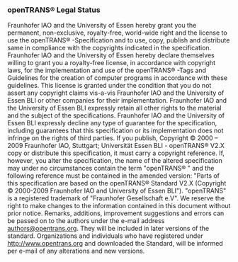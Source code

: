 ### openTRANS® Legal Status

Fraunhofer IAO and the University of Essen hereby grant you the permanent, 
non-exclusive, royalty-free, world-wide right and the license to use the 
openTRANS® -Specification and to use, copy, publish and distribute same in 
compliance with the copyrights indicated in the specification. Fraunhofer 
IAO and the University of Essen hereby declare themselves willing to grant 
you a royalty-free license, in accordance with copyright laws, for the 
implementation and use of the openTRANS® -Tags and Guidelines for the 
creation of computer programs in accordance with these guidelines. This 
license is granted under the condition that you do not assert any copyright 
claims vis-a-vis Fraunhofer IAO and the University of Essen BLI or other 
companies for their implementation. Fraunhofer IAO and the University of 
Essen BLI expressly retain all other rights to the material and the subject 
of the specifications. Fraunhofer IAO and the University of Essen BLI 
expressly decline any type of guarantee for the specification, including 
guarantees that this specification or its implementation does not 
infringe on the rights of third parties. If you publish, Copyright 
© 2000 – 2009 Fraunhofer IAO, Stuttgart; Universität Essen BLI - openTRANS® 
V2.X copy or distribute this specification, it must carry a copyright 
reference. If, however, you alter the specification, the name of the 
altered specification may under no circumstances contain the term 
"openTRANS® " and the following reference must be contained in the amended 
version: "Parts of this specification are based on the openTRANS® Standard 
V2.X (Copyright © 2000-2009 Fraunhofer IAO and University of Essen BLI"). 
"openTRANS" is a registered trademark of "Fraunhofer Gesellschaft e.V". 
We reserve the right to make changes to the information contained in this 
document without prior notice. Remarks, additions, improvement suggestions 
and errors can be passed on to the authors under the e-mail address 
authors@opentrans.org. They will be included in later versions of the 
standard. Organizations and individuals who have registered under 
http://www.opentrans.org and downloaded the Standard, will be informed 
per e-mail of any alterations and new versions.
